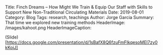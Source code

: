 Title: Finch Dreams – How Might We Train & Equip Our Staff with Skills to Support New Non-Traditional Circulating Materials
Date: 2019-08-01
Category: Blog
Tags: research, teachings
Author: Jorge Garcia
Summary: That time we explored new training methods
HeaderImage: /images/kahoot.png
HeaderImageCaption: 

(Slide)[https://docs.google.com/presentation/d/1sBafX8Q6fzuFmFIkqesoMEI7zy0kKoiJ]

